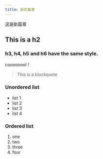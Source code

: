```yaml
---
title: 新的篇章
---
```

这是新篇章

 ## This is a h2

 ### h3, h4, h5 and h6 have the same style.

coooooool！

> This is a blockquote

 ### Unordered list
- list 1
- list 2
- list 3
- list 4

 ### Ordered list
1. one
2. two
3. three
4. four
